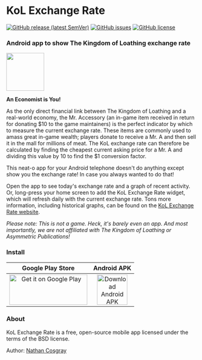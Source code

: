 # KoL Exchange Rate

[![GitHub release (latest SemVer)](https://img.shields.io/github/v/release/ncosgray/KoLExchangeWidget?label=latest%20version&sort=semver)](https://github.com/ncosgray/KoLExchangeWidget/releases)
[![GitHub issues](https://img.shields.io/github/issues/ncosgray/KoLExchangeWidget?color=red)](https://github.com/ncosgray/KoLExchangeWidget/issues)
[![GitHub license](https://img.shields.io/github/license/ncosgray/KoLExchangeWidget?color=lightgrey)](https://github.com/ncosgray/KoLExchangeWidget/blob/master/LICENSE.txt)

### Android app to show The Kingdom of Loathing exchange rate

<img src="https://www.nathanatos.com/images/kolswordguy.gif" width="100" />

**An Economist is You!**

As the only direct financial link between The Kingdom of Loathing and a real-world economy, the Mr. Accessory (an in-game item received in return for donating $10 to the game maintainers) is the perfect indicator by which to measure the current exchange rate. These items are commonly used to amass great in-game wealth; players donate to receive a Mr. A and then sell it in the mall for millions of meat. The KoL exchange rate can therefore be calculated by finding the cheapest current asking price for a Mr. A and dividing this value by 10 to find the $1 conversion factor.

This neat-o app for your Android telephone doesn't do anything except show you the exchange rate! In case you always wanted to do that!

Open the app to see today's exchange rate and a graph of recent activity. Or, long-press your home screen to add the KoL Exchange Rate widget, which will refresh daily with the current exchange rate. Tons more information, including historical graphs, can be found on the [KoL Exchange Rate website](https://www.nathanatos.com/#kol).

*Please note: This is not a game. Heck, it's barely even an app. And most importantly, we are not affiliated with The Kingdom of Loathing or Asymmetric Publications!*

### Install

| Google Play Store | Android APK |
| :--: | :--: |
| <a href="https://play.google.com/store/apps/details?id=com.nathanatos.kolexchangewidget"><img src="https://play.google.com/intl/en_us/badges/static/images/badges/en_badge_web_generic.png" alt="Get it on Google Play" width="206" height="80"/></a> | <a href="https://github.com/ncosgray/KoLExchangeWidget/releases/latest"><img src="https://www.nathanatos.com/images/file-zip-icon.png" alt="Download Android APK" width="80" height="80"/></a> |

### About

KoL Exchange Rate is a free, open-source mobile app licensed under the terms of the BSD license.

Author: [Nathan Cosgray](https://www.nathanatos.com)
